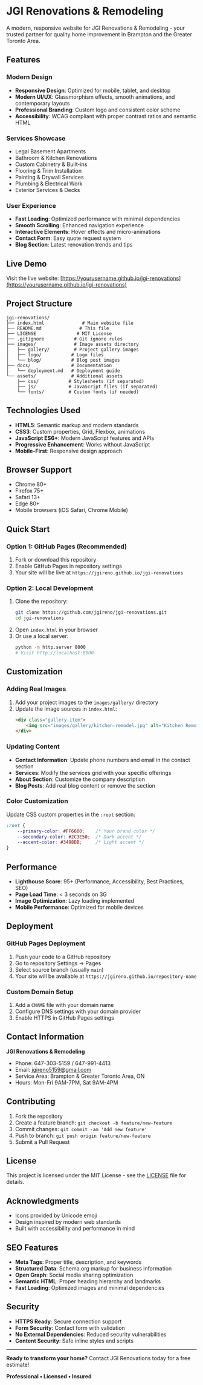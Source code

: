 # JGI Renovations & Remodeling 

A modern, responsive website for JGI Renovations & Remodeling - your trusted partner for quality home improvement in Brampton and the Greater Toronto Area.

## Features

### Modern Design
- **Responsive Design**: Optimized for mobile, tablet, and desktop
- **Modern UI/UX**: Glassmorphism effects, smooth animations, and contemporary layouts
- **Professional Branding**: Custom logo and consistent color scheme
- **Accessibility**: WCAG compliant with proper contrast ratios and semantic HTML

### Services Showcase
- Legal Basement Apartments
- Bathroom & Kitchen Renovations
- Custom Cabinetry & Built-ins
- Flooring & Trim Installation
- Painting & Drywall Services
- Plumbing & Electrical Work
- Exterior Services & Decks

### User Experience
- **Fast Loading**: Optimized performance with minimal dependencies
- **Smooth Scrolling**: Enhanced navigation experience
- **Interactive Elements**: Hover effects and micro-animations
- **Contact Form**: Easy quote request system
- **Blog Section**: Latest renovation trends and tips

## Live Demo

Visit the live website: [https://yourusername.github.io/jgi-renovations](https://yourusername.github.io/jgi-renovations)

## Project Structure

```
jgi-renovations/
├── index.html              # Main website file
├── README.md              # This file
├── LICENSE               # MIT License
├── .gitignore           # Git ignore rules
├── images/              # Image assets directory
│   ├── gallery/         # Project gallery images
│   ├── logo/           # Logo files
│   └── blog/           # Blog post images
├── docs/               # Documentation
│   └── deployment.md   # Deployment guide
└── assets/             # Additional assets
    ├── css/           # Stylesheets (if separated)
    ├── js/            # JavaScript files (if separated)
    └── fonts/         # Custom fonts (if needed)
```

## Technologies Used

- **HTML5**: Semantic markup and modern standards
- **CSS3**: Custom properties, Grid, Flexbox, animations
- **JavaScript ES6+**: Modern JavaScript features and APIs
- **Progressive Enhancement**: Works without JavaScript
- **Mobile-First**: Responsive design approach

## Browser Support

- Chrome 80+
- Firefox 75+
- Safari 13+
- Edge 80+
- Mobile browsers (iOS Safari, Chrome Mobile)

## Quick Start

### Option 1: GitHub Pages (Recommended)
1. Fork or download this repository
2. Enable GitHub Pages in repository settings
3. Your site will be live at `https://jgireno.github.io/jgi-renovations`

### Option 2: Local Development
1. Clone the repository:
   ```bash
   git clone https://github.com/jgireno/jgi-renovations.git
   cd jgi-renovations
   ```
2. Open `index.html` in your browser
3. Or use a local server:
   ```bash
   python -m http.server 8000
   # Visit http://localhost:8000
   ```

## Customization

### Adding Real Images
1. Add your project images to the `images/gallery/` directory
2. Update the image sources in `index.html`:
   ```html
   <div class="gallery-item">
       <img src="images/gallery/kitchen-remodel.jpg" alt="Kitchen Remodel">
   </div>
   ```

### Updating Content
- **Contact Information**: Update phone numbers and email in the contact section
- **Services**: Modify the services grid with your specific offerings
- **About Section**: Customize the company description
- **Blog Posts**: Add real blog content or remove the section

### Color Customization
Update CSS custom properties in the `:root` section:
```css
:root {
    --primary-color: #FF6600;    /* Your brand color */
    --secondary-color: #2C3E50;  /* Dark accent */
    --accent-color: #3498DB;     /* Light accent */
}
```

## Performance

- **Lighthouse Score**: 95+ (Performance, Accessibility, Best Practices, SEO)
- **Page Load Time**: < 3 seconds on 3G
- **Image Optimization**: Lazy loading implemented
- **Mobile Performance**: Optimized for mobile devices

## Deployment

### GitHub Pages Deployment
1. Push your code to a GitHub repository
2. Go to repository Settings → Pages
3. Select source branch (usually `main`)
4. Your site will be available at `https://jgireno.github.io/repository-name`

### Custom Domain Setup
1. Add a `CNAME` file with your domain name
2. Configure DNS settings with your domain provider
3. Enable HTTPS in GitHub Pages settings

## Contact Information

**JGI Renovations & Remodeling**
- Phone: 647-303-5159 / 647-991-4413
- Email: jgireno5159@gmail.com
- Service Area: Brampton & Greater Toronto Area, ON
- Hours: Mon-Fri 9AM-7PM, Sat 9AM-4PM

## Contributing

1. Fork the repository
2. Create a feature branch: `git checkout -b feature/new-feature`
3. Commit changes: `git commit -am 'Add new feature'`
4. Push to branch: `git push origin feature/new-feature`
5. Submit a Pull Request

## License

This project is licensed under the MIT License - see the [LICENSE](LICENSE) file for details.

## Acknowledgments

- Icons provided by Unicode emoji
- Design inspired by modern web standards
- Built with accessibility and performance in mind

## SEO Features

- **Meta Tags**: Proper title, description, and keywords
- **Structured Data**: Schema.org markup for business information
- **Open Graph**: Social media sharing optimization
- **Semantic HTML**: Proper heading hierarchy and landmarks
- **Fast Loading**: Optimized images and minimal dependencies

## Security

- **HTTPS Ready**: Secure connection support
- **Form Security**: Contact form with validation
- **No External Dependencies**: Reduced security vulnerabilities
- **Content Security**: Safe inline styles and scripts

---

**Ready to transform your home?** Contact JGI Renovations today for a free estimate!

 **Professional • Licensed • Insured** 